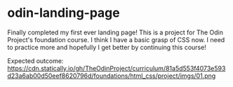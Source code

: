 # odin-landing-page

Finally completed my first ever landing page! This is a project for The Odin Project's foundation course. I think I have a basic grasp of CSS now. I need to practice more and hopefully I get better by continuing this course!

Expected outcome:
https://cdn.statically.io/gh/TheOdinProject/curriculum/81a5d553f4073e593d23a6ab00d50eef8620796d/foundations/html_css/project/imgs/01.png